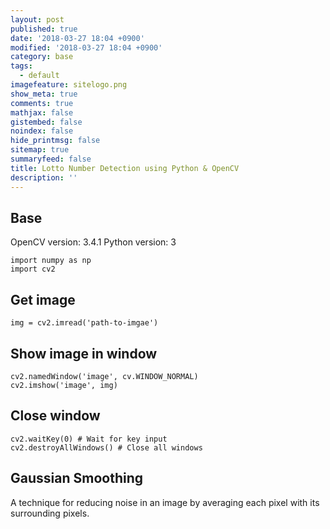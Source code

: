 ```yaml
---
layout: post
published: true
date: '2018-03-27 18:04 +0900'
modified: '2018-03-27 18:04 +0900'
category: base
tags:
  - default
imagefeature: sitelogo.png
show_meta: true
comments: true
mathjax: false
gistembed: false
noindex: false
hide_printmsg: false
sitemap: true
summaryfeed: false
title: Lotto Number Detection using Python & OpenCV
description: ''
---
```

## Base

OpenCV version: 3.4.1
Python version: 3


```
import numpy as np
import cv2
```

## Get image

```
img = cv2.imread('path-to-imgae')
```
 
## Show image in window
```
cv2.namedWindow('image', cv.WINDOW_NORMAL)
cv2.imshow('image', img)
```

## Close window
```
cv2.waitKey(0) # Wait for key input
cv2.destroyAllWindows() # Close all windows
```


## Gaussian Smoothing
A technique for reducing noise in an image by averaging each pixel with its surrounding pixels.









